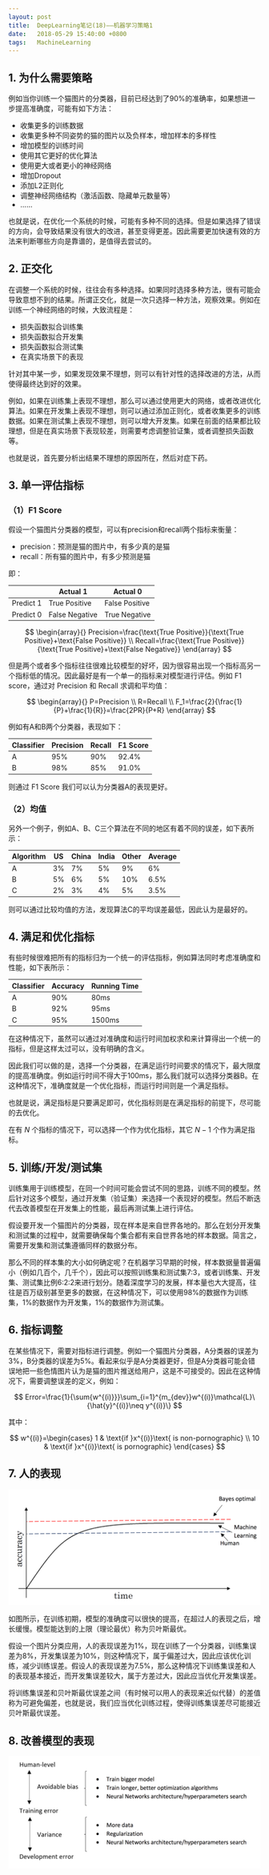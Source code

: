 ```yaml
---
layout: post
title:  DeepLearning笔记(18)——机器学习策略1
date:   2018-05-29 15:40:00 +0800
tags:   MachineLearning
---
```


## 1. 为什么需要策略

例如当你训练一个猫图片的分类器，目前已经达到了90%的准确率，如果想进一步提高准确度，可能有如下方法：

- 收集更多的训练数据
- 收集更多种不同姿势的猫的图片以及负样本，增加样本的多样性
- 增加模型的训练时间
- 使用其它更好的优化算法
- 使用更大或者更小的神经网络
- 增加Dropout
- 添加L2正则化
- 调整神经网络结构（激活函数、隐藏单元数量等）
- ……

也就是说，在优化一个系统的时候，可能有多种不同的选择。但是如果选择了错误的方向，会导致结果没有很大的改进，甚至变得更差。因此需要更加快速有效的方法来判断哪些方向是靠谱的，是值得去尝试的。

## 2. 正交化

在调整一个系统的时候，往往会有多种选择。如果同时选择多种方法，很有可能会导致意想不到的结果。所谓正交化，就是一次只选择一种方法，观察效果。例如在训练一个神经网络的时候，大致流程是：

- 损失函数拟合训练集
- 损失函数拟合开发集
- 损失函数拟合测试集
- 在真实场景下的表现

针对其中某一步，如果发现效果不理想，则可以有针对性的选择改进的方法，从而使得最终达到好的效果。

例如，如果在训练集上表现不理想，那么可以通过使用更大的网络，或者改进优化算法。如果在开发集上表现不理想，则可以通过添加正则化，或者收集更多的训练数据。如果在测试集上表现不理想，则可以增大开发集。如果在前面的结果都比较理想，但是在真实场景下表现较差，则需要考虑调整验证集，或者调整损失函数等。

也就是说，首先要分析出结果不理想的原因所在，然后对症下药。

## 3. 单一评估指标

### （1）F1 Score

假设一个猫图片分类器的模型，可以有precision和recall两个指标来衡量：

- precision：预测是猫的图片中，有多少真的是猫
- recall：所有猫的图片中，有多少预测是猫

即：

<table>
	<thead>
		<th></th>
		<th>Actual 1</th>
		<th>Actual 0</th>
	</thead>
	<tbody>
		<tr>
			<td>Predict 1</td>
			<td>True Positive</td>
			<td>False Positive</td>
		</tr>
		<tr>
			<td>Predict 0</td>
			<td>False Negative</td>
			<td>True Negative</td>
		</tr>
	</tbody>
</table>

$$
\begin{array}{}
Precision=\frac{\text{True Positive}}{\text{True Positive}+\text{False Positive}} \\
Recall=\frac{\text{True Positive}}{\text{True Positive}+\text{False Negative}}
\end{array}
$$

但是两个或者多个指标往往很难比较模型的好坏，因为很容易出现一个指标高另一个指标低的情况。因此最好是有一个单一的指标来对模型进行评估。例如 F1 score，通过对 Precision 和 Recall 求调和平均值：

$$
\begin{array}{}
P=Precision \\
R=Recall \\
F_1=\frac{2}{\frac{1}{P}+\frac{1}{R}}=\frac{2PR}{P+R}
\end{array}
$$

例如有A和B两个分类器，表现如下：

<table>
	<thead>
		<tr>
			<th>Classifier</th>
			<th>Precision</th>
			<th>Recall</th>
			<th>F1 Score</th>
		</tr>
	</thead>
	<tbody>
		<tr>
			<td>A</td>
			<td>95%</td>
			<td>90%</td>
			<td>92.4%</td>
		</tr>
		<tr>
			<td>B</td>
			<td>98%</td>
			<td>85%</td>
			<td>91.0%</td>
		</tr>
	</tbody>
</table>

则通过 F1 Score 我们可以认为分类器A的表现更好。


### （2）均值

另外一个例子，例如A、B、C三个算法在不同的地区有着不同的误差，如下表所示：

<table>
	<thead>
		<tr>
			<th>Algorithm</th>
			<th>US</th>
			<th>China</th>
			<th>India</th>
			<th>Other</th>
			<th>Average</th>
		</tr>
	</thead>
	<tbody>
		<tr>
			<td>A</td>
			<td>3%</td>
			<td>7%</td>
			<td>5%</td>
			<td>9%</td>
			<td>6%</td>
		</tr>
		<tr>
			<td>B</td>
			<td>5%</td>
			<td>6%</td>
			<td>5%</td>
			<td>10%</td>
			<td>6.5%</td>
		</tr>
		<tr>
			<td>C</td>
			<td>2%</td>
			<td>3%</td>
			<td>4%</td>
			<td>5%</td>
			<td>3.5%</td>
		</tr>
	</tbody>
</table>

则可以通过比较均值的方法，发现算法C的平均误差最低，因此认为是最好的。

## 4. 满足和优化指标

有些时候很难把所有的指标归为一个统一的评估指标，例如算法同时考虑准确度和性能，如下表所示：

<table>
	<thead>
		<tr>
			<th>Classifier</th>
			<th>Accuracy</th>
			<th>Running Time</th>
		</tr>
	</thead>
	<tbody>
		<tr>
			<td>A</td>
			<td>90%</td>
			<td>80ms</td>
		</tr>
		<tr>
			<td>B</td>
			<td>92%</td>
			<td>95ms</td>
		</tr>
		<tr>
			<td>C</td>
			<td>95%</td>
			<td>1500ms</td>
		</tr>
	</tbody>
</table>

在这种情况下，虽然可以通过对准确度和运行时间加权求和来计算得出一个统一的指标，但是这样太过可以，没有明确的含义。

因此我们可以做的是，选择一个分类器，在满足运行时间要求的情况下，最大限度的提高准确度。例如运行时间不得大于100ms，那么我们就可以选择分类器B。在这种情况下，准确度就是一个优化指标，而运行时间则是一个满足指标。

也就是说，满足指标是只要满足即可，优化指标则是在满足指标的前提下，尽可能的去优化。

在有 $N$ 个指标的情况下，可以选择一个作为优化指标，其它 $N-1$ 个作为满足指标。

## 5. 训练/开发/测试集

训练集用于训练模型，在同一个时间可能会尝试不同的思路，训练不同的模型。然后针对这多个模型，通过开发集（验证集）来选择一个表现好的模型。然后不断迭代去改善模型在开发集上的性能，最后再测试集上进行评估。

假设要开发一个猫图片的分类器，现在样本是来自世界各地的。那么在划分开发集和测试集的过程中，就需要确保每个集合都有来自世界各地的样本数据。简言之，需要开发集和测试集遵循同样的数据分布。

那么不同的样本集的大小如何确定呢？在机器学习早期的时候，样本数据量普遍偏小（例如几百个，几千个），因此可以按照训练集和测试集7:3，或者训练集、开发集、测试集比例6:2:2来进行划分。随着深度学习的发展，样本量也大大提高，往往是百万级别甚至更多的数据，在这种情况下，可以使用98%的数据作为训练集，1%的数据作为开发集，1%的数据作为测试集。

## 6. 指标调整

在某些情况下，需要对指标进行调整。例如一个猫图片分类器，A分类器的误差为3%，B分类器的误差为5%。看起来似乎是A分类器更好，但是A分类器可能会错误地把一些色情图片认为是猫的图片推送给用户，这是不可接受的。因此在这种情况下，需要调整误差的定义，例如：

$$
Error=\frac{1}{\sum{w^{(i)}}}\sum_{i=1}^{m_{dev}}w^{(i)}\mathcal{L}\{\hat{y}^{(i)}\neq y^{(i)}\}
$$

其中：

$$
w^{(i)}=\begin{cases}
1 & \text{if }x^{(i)}\text{ is non-pornographic} \\
10 & \text{if }x^{(i)}\text{ is pornographic}
\end{cases}
$$

## 7. 人的表现

![](./img/2018/05/29/18-1.png)

如图所示，在训练初期，模型的准确度可以很快的提高，在超过人的表现之后，增长缓慢。模型能达到的上限（理论最优）称为贝叶斯最优。

假设一个图片分类应用，人的表现误差为1%，现在训练了一个分类器，训练集误差为8%，开发集误差为10%，则这种情况下，属于偏差过大，因此应该优化训练，减少训练误差。假设人的表现误差为7.5%，那么这种情况下训练集误差和人的表现基本接近，而开发集误差较大，属于方差过大，因此应当优化开发集误差。

将训练集误差和贝叶斯最优误差之间（有时候可以用人的表现来近似代替）的差值称为可避免偏差，也就是说，我们应当优化训练过程，使得训练集误差尽可能接近贝叶斯最优误差。

## 8. 改善模型的表现

![](./img/2018/05/29/18-2.png)
